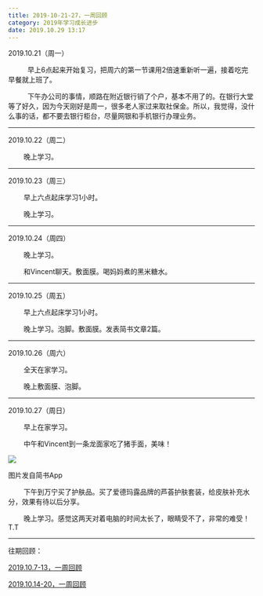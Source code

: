 ```yaml
---
title: 2019-10-21-27，一周回顾
category: 2019年学习成长进步
date: 2019.10.29 13:17
---
```


2019.10.21（周一）

          早上6点起来开始复习，把周六的第一节课用2倍速重新听一遍，接着吃完早餐就上班了。

          下午办公司的事情，顺路在附近银行销了个户，基本不用了的。在银行大堂等了好久，因为今天刚好是周一，很多老人家过来取社保金。所以，我觉得，没什么事的话，都不要去银行柜台，尽量网银和手机银行办理业务。

---

2019.10.22（周二）  

        晚上学习。

---

2019.10.23（周三）  

        早上六点起床学习1小时。

        晚上学习。

---

2019.10.24（周四）  

        晚上学习。

        和Vincent聊天。敷面膜。喝妈妈煮的黑米糖水。

---

2019.10.25（周五）  

        早上六点起床学习1小时。

        晚上学习。泡脚。敷面膜。发表简书文章2篇。

---

2019.10.26（周六）

        全天在家学习。

        晚上敷面膜、泡脚。

---

2019.10.27（周日）  

        早上在家学习。

        中午和Vincent到一条龙面家吃了猪手面，美味！

![](https://markdown-1301532546.cos.ap-guangzhou.myqcloud.com/peipei_blog/20210921145348.jpeg)  

图片发自简书App

        下午到万宁买了护肤品。买了爱德玛露品牌的芦荟护肤套装，给皮肤补充水分，效果有待以后分享。

        晚上学习。感觉这两天对着电脑的时间太长了，眼睛受不了，非常的难受！T.T

  

---

往期回顾：  

[2019.10.7-13，一周回顾](https://www.jianshu.com/p/fb27388ab6ff)  

[2019.10.14-20，一周回顾](https://www.jianshu.com/p/a53af1f5e154)